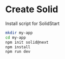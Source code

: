 # Create Solid

Install script for SolidStart

```bash
mkdir my-app
cd my-app
npm init solid@next
npm install
npm run dev
```